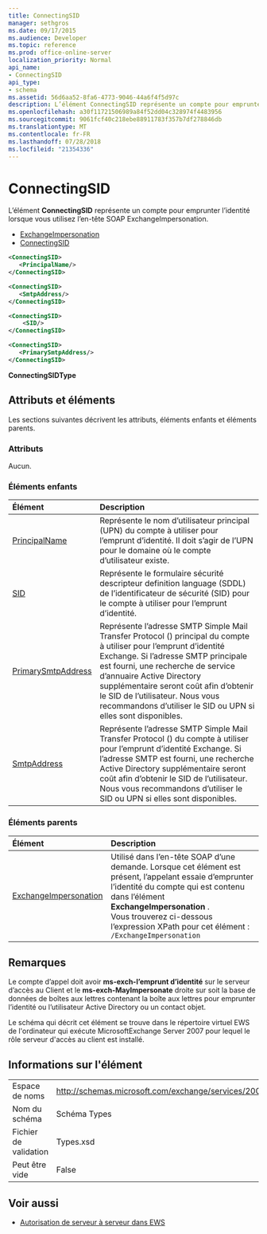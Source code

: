 ```yaml
---
title: ConnectingSID
manager: sethgros
ms.date: 09/17/2015
ms.audience: Developer
ms.topic: reference
ms.prod: office-online-server
localization_priority: Normal
api_name:
- ConnectingSID
api_type:
- schema
ms.assetid: 56d6aa52-8fa6-4773-9046-44a6f4f5d97c
description: L’élément ConnectingSID représente un compte pour emprunter l’identité lorsque vous utilisez l’en-tête SOAP ExchangeImpersonation.
ms.openlocfilehash: a30f11721506989a84f52dd04c328974f4483956
ms.sourcegitcommit: 9061fcf40c218ebe88911783f357b7df278846db
ms.translationtype: MT
ms.contentlocale: fr-FR
ms.lasthandoff: 07/28/2018
ms.locfileid: "21354336"
---
```

# <a name="connectingsid"></a>ConnectingSID

L’élément **ConnectingSID** représente un compte pour emprunter l’identité lorsque vous utilisez l’en-tête SOAP ExchangeImpersonation. 
  
- [ExchangeImpersonation](exchangeimpersonation.md) 
- [ConnectingSID](connectingsid.md)
  
```xml
<ConnectingSID>
   <PrincipalName/>
</ConnectingSID>
```

```xml
<ConnectingSID>
   <SmtpAddress/>
</ConnectingSID>
```

```xml
<ConnectingSID>
    <SID/> 
</ConnectingSID>
```

```xml
<ConnectingSID>
   <PrimarySmtpAddress/>
</ConnectingSID>
```

**ConnectingSIDType**

## <a name="attributes-and-elements"></a>Attributs et éléments

Les sections suivantes décrivent les attributs, éléments enfants et éléments parents.
  
### <a name="attributes"></a>Attributs

Aucun.
  
### <a name="child-elements"></a>Éléments enfants

|**Élément**|**Description**|
|:-----|:-----|
|[PrincipalName](principalname.md) <br/> |Représente le nom d’utilisateur principal (UPN) du compte à utiliser pour l’emprunt d’identité. Il doit s’agir de l’UPN pour le domaine où le compte d’utilisateur existe.  <br/> |
|[SID](sid.md) <br/> |Représente le formulaire sécurité descripteur definition language (SDDL) de l’identificateur de sécurité (SID) pour le compte à utiliser pour l’emprunt d’identité.  <br/> |
|[PrimarySmtpAddress](primarysmtpaddress.md) <br/> |Représente l’adresse SMTP Simple Mail Transfer Protocol () principal du compte à utiliser pour l’emprunt d’identité Exchange. Si l’adresse SMTP principale est fourni, une recherche de service d’annuaire Active Directory supplémentaire seront coût afin d’obtenir le SID de l’utilisateur. Nous vous recommandons d’utiliser le SID ou UPN si elles sont disponibles.  <br/> |
|[SmtpAddress](smtpaddress.md) <br/> |Représente l’adresse SMTP Simple Mail Transfer Protocol () du compte à utiliser pour l’emprunt d’identité Exchange. Si l’adresse SMTP est fourni, une recherche Active Directory supplémentaire seront coût afin d’obtenir le SID de l’utilisateur. Nous vous recommandons d’utiliser le SID ou UPN si elles sont disponibles.  <br/> |
   
### <a name="parent-elements"></a>Éléments parents

|**Élément**|**Description**|
|:-----|:-----|
|[ExchangeImpersonation](exchangeimpersonation.md) <br/> |Utilisé dans l’en-tête SOAP d’une demande. Lorsque cet élément est présent, l’appelant essaie d’emprunter l’identité du compte qui est contenu dans l’élément **ExchangeImpersonation** .  <br/> Vous trouverez ci-dessous l’expression XPath pour cet élément :  <br/>  `/ExchangeImpersonation` <br/> |
   
## <a name="remarks"></a>Remarques

Le compte d’appel doit avoir **ms-exch-l’emprunt d’identité** sur le serveur d’accès au Client et le **ms-exch-MayImpersonate** droite sur soit la base de données de boîtes aux lettres contenant la boîte aux lettres pour emprunter l’identité ou l’utilisateur Active Directory ou un contact objet. 
  
Le schéma qui décrit cet élément se trouve dans le répertoire virtuel EWS de l'ordinateur qui exécute MicrosoftExchange Server 2007 pour lequel le rôle serveur d'accès au client est installé.
  
## <a name="element-information"></a>Informations sur l'élément

|||
|:-----|:-----|
|Espace de noms  <br/> |http://schemas.microsoft.com/exchange/services/2006/types  <br/> |
|Nom du schéma  <br/> |Schéma Types  <br/> |
|Fichier de validation  <br/> |Types.xsd  <br/> |
|Peut être vide  <br/> |False  <br/> |
   
## <a name="see-also"></a>Voir aussi

- [Autorisation de serveur à serveur dans EWS](http://msdn.microsoft.com/library/f1610a20-672d-448b-8c00-5b0fbcaf31cb%28Office.15%29.aspx)

